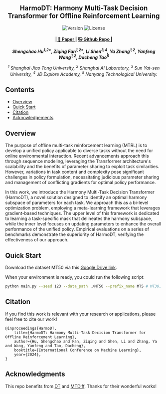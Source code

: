 <p align="center" width="100%">
</p>

<div id="top" align="center">

HarmoDT: Harmony Multi-Task Decision Transformer for Offline Reinforcement Learning
-----------------------------
<img src="https://img.shields.io/badge/Version-1.0.0-blue.svg" alt="Version"> 
<img src="https://img.shields.io/badge/License-Apache_2.0-green.svg" alt="License">

<h4> |<a href="https://arxiv.org/abs/2405.18080"> 📑 Paper </a> |
<a href="https://github.com/charleshsc/HarmoDT"> 🐱 Github Repo </a> |
</h4>

<!-- **Authors:** -->

_**Shengchao Hu<sup>1,2\*</sup>, Ziqing Fan<sup>1,2\*</sup>, Li Shen<sup>3,4</sup>, Ya Zhang<sup>1,2</sup>, Yanfeng Wang<sup>1,2</sup>, Dacheng Tao<sup>5</sup>**_


<!-- **Affiliations:** -->


_<sup>1</sup> Shanghai Jiao Tong University,
<sup>2</sup> Shanghai AI Laboratory,
<sup>3</sup> Sun Yat-sen University,
<sup>4</sup> JD Explore Academy,
<sup>5</sup> Nanyang Technological University._

</div>


## Contents

- [Overview](#overview)
- [Quick Start](#quick-start)
- [Citation](#citation)
- [Acknowledgements](#acknowledgments)


## Overview

The purpose of offline multi-task reinforcement learning (MTRL) is to develop a unified policy applicable to diverse tasks without the need for online environmental interaction. Recent advancements approach this through sequence modeling, leveraging the Transformer architecture's scalability and the benefits of parameter sharing to exploit task similarities. However, variations in task content and complexity pose significant challenges in policy formulation, necessitating judicious parameter sharing and management of conflicting gradients for optimal policy performance.

In this work, we introduce the Harmony Multi-Task Decision Transformer (HarmoDT), a novel solution designed to identify an optimal harmony subspace of parameters for each task. We approach this as a bi-level optimization problem, employing a meta-learning framework that leverages gradient-based techniques. The upper level of this framework is dedicated to learning a task-specific mask that delineates the harmony subspace, while the inner level focuses on updating parameters to enhance the overall performance of the unified policy. Empirical evaluations on a series of benchmarks demonstrate the superiority of HarmoDT, verifying the effectiveness of our approach.



## Quick Start

Download the dataset MT50 via this [Google Drive link](https://drive.google.com/drive/folders/1Ce11F4C6ZtmEoVUzpzoZLox4noWcxCEb).

When your environment is ready, you could run the following script:
``` Bash
python main.py --seed 123 --data_path ./MT50 --prefix_name MT5 # MT30, MT50
```


## Citation
If you find this work is relevant with your research or applications, please feel free to cite our work!
```
@inproceedings{HarmoDT,
    title={HarmoDT: Harmony Multi-Task Decision Transformer for Offline Reinforcement Learning},
    author={Hu, Shengchao and Fan, Ziqing and Shen, Li and Zhang, Ya and Wang, Yanfeng and Tao, Dacheng},
    booktitle={International Conference on Machine Learning},
    year={2024},
}
```

## Acknowledgments

This repo benefits from [DT](https://github.com/kzl/decision-transformer) and [MTDiff](https://github.com/tinnerhrhe/MTDiff). Thanks for their wonderful works!